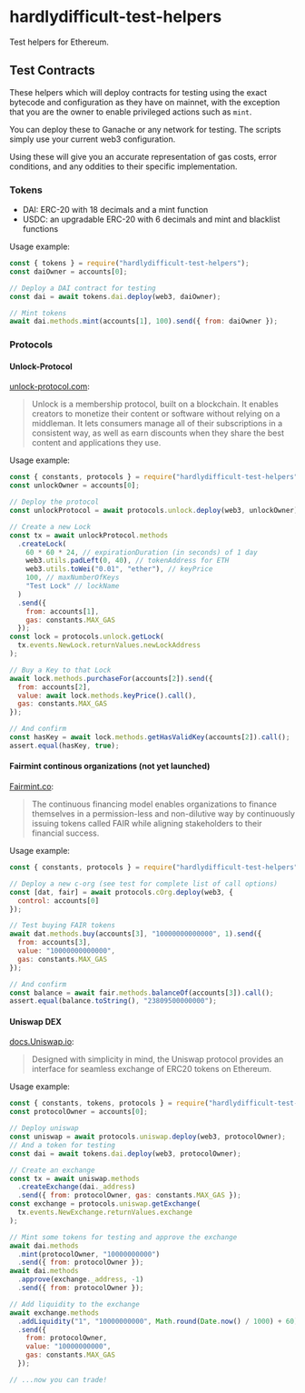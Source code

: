 # hardlydifficult-test-helpers

Test helpers for Ethereum.

## Test Contracts

These helpers which will deploy contracts for testing using the exact bytecode and configuration as they have on mainnet, with the exception that you are the owner to enable privileged actions such as `mint`.

You can deploy these to Ganache or any network for testing. The scripts simply use your current web3 configuration.

Using these will give you an accurate representation of gas costs, error conditions, and any oddities to their specific implementation.

### Tokens

 - DAI: ERC-20 with 18 decimals and a mint function
 - USDC: an upgradable ERC-20 with 6 decimals and mint and blacklist functions

Usage example: 

```javascript
const { tokens } = require("hardlydifficult-test-helpers");
const daiOwner = accounts[0];

// Deploy a DAI contract for testing
const dai = await tokens.dai.deploy(web3, daiOwner);

// Mint tokens
await dai.methods.mint(accounts[1], 100).send({ from: daiOwner });
```

### Protocols 

#### Unlock-Protocol

[unlock-protocol.com](https://unlock-protocol.com):
> Unlock is a membership protocol, built on a blockchain. It enables creators to monetize their content or software without relying on a middleman. It lets consumers manage all of their subscriptions in a consistent way, as well as earn discounts when they share the best content and applications they use.

Usage example:

```javascript
const { constants, protocols } = require("hardlydifficult-test-helpers");
const unlockOwner = accounts[0];

// Deploy the protocol
const unlockProtocol = await protocols.unlock.deploy(web3, unlockOwner);

// Create a new Lock
const tx = await unlockProtocol.methods
  .createLock(
    60 * 60 * 24, // expirationDuration (in seconds) of 1 day
    web3.utils.padLeft(0, 40), // tokenAddress for ETH
    web3.utils.toWei("0.01", "ether"), // keyPrice
    100, // maxNumberOfKeys
    "Test Lock" // lockName
  )
  .send({
    from: accounts[1],
    gas: constants.MAX_GAS
  });
const lock = protocols.unlock.getLock(
  tx.events.NewLock.returnValues.newLockAddress
);

// Buy a Key to that Lock
await lock.methods.purchaseFor(accounts[2]).send({
  from: accounts[2],
  value: await lock.methods.keyPrice().call(),
  gas: constants.MAX_GAS
});

// And confirm
const hasKey = await lock.methods.getHasValidKey(accounts[2]).call();
assert.equal(hasKey, true);
```

#### Fairmint continous organizations (not yet launched)

[Fairmint.co](https://fairmint.co):

> The continuous financing model enables organizations to finance themselves in a permission-less and non-dilutive way by continuously issuing tokens called FAIR while aligning stakeholders to their financial success.

Usage example:

```javascript
const { constants, protocols } = require("hardlydifficult-test-helpers");

// Deploy a new c-org (see test for complete list of call options)
const [dat, fair] = await protocols.cOrg.deploy(web3, {
  control: accounts[0]
});

// Test buying FAIR tokens
await dat.methods.buy(accounts[3], "10000000000000", 1).send({
  from: accounts[3],
  value: "10000000000000",
  gas: constants.MAX_GAS
});

// And confirm
const balance = await fair.methods.balanceOf(accounts[3]).call();
assert.equal(balance.toString(), "23809500000000");
```

#### Uniswap DEX

[docs.Uniswap.io](https://docs.uniswap.io/):

> Designed with simplicity in mind, the Uniswap protocol provides an interface for seamless exchange of ERC20 tokens on Ethereum.

Usage example:

```javascript
const { constants, tokens, protocols } = require("hardlydifficult-test-helpers");
const protocolOwner = accounts[0];

// Deploy uniswap
const uniswap = await protocols.uniswap.deploy(web3, protocolOwner);
// And a token for testing
const dai = await tokens.dai.deploy(web3, protocolOwner);

// Create an exchange
const tx = await uniswap.methods
  .createExchange(dai._address)
  .send({ from: protocolOwner, gas: constants.MAX_GAS });
const exchange = protocols.uniswap.getExchange(
  tx.events.NewExchange.returnValues.exchange
);

// Mint some tokens for testing and approve the exchange
await dai.methods
  .mint(protocolOwner, "10000000000")
  .send({ from: protocolOwner });
await dai.methods
  .approve(exchange._address, -1)
  .send({ from: protocolOwner });

// Add liquidity to the exchange
await exchange.methods
  .addLiquidity("1", "10000000000", Math.round(Date.now() / 1000) + 60)
  .send({
    from: protocolOwner,
    value: "10000000000",
    gas: constants.MAX_GAS
  });

// ...now you can trade!
```
